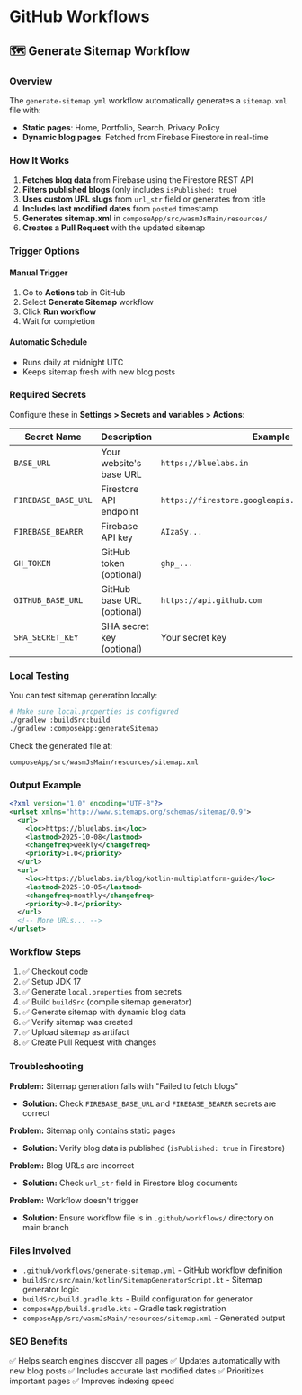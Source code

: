 # GitHub Workflows

## 🗺️ Generate Sitemap Workflow

### Overview
The `generate-sitemap.yml` workflow automatically generates a `sitemap.xml` file with:
- **Static pages**: Home, Portfolio, Search, Privacy Policy
- **Dynamic blog pages**: Fetched from Firebase Firestore in real-time

### How It Works

1. **Fetches blog data** from Firebase using the Firestore REST API
2. **Filters published blogs** (only includes `isPublished: true`)
3. **Uses custom URL slugs** from `url_str` field or generates from title
4. **Includes last modified dates** from `posted` timestamp
5. **Generates sitemap.xml** in `composeApp/src/wasmJsMain/resources/`
6. **Creates a Pull Request** with the updated sitemap

### Trigger Options

#### Manual Trigger
1. Go to **Actions** tab in GitHub
2. Select **Generate Sitemap** workflow
3. Click **Run workflow**
4. Wait for completion

#### Automatic Schedule
- Runs daily at midnight UTC
- Keeps sitemap fresh with new blog posts

### Required Secrets

Configure these in **Settings > Secrets and variables > Actions**:

| Secret Name | Description | Example |
|-------------|-------------|---------|
| `BASE_URL` | Your website's base URL | `https://bluelabs.in` |
| `FIREBASE_BASE_URL` | Firestore API endpoint | `https://firestore.googleapis.com/v1/projects/...` |
| `FIREBASE_BEARER` | Firebase API key | `AIzaSy...` |
| `GH_TOKEN` | GitHub token (optional) | `ghp_...` |
| `GITHUB_BASE_URL` | GitHub base URL (optional) | `https://api.github.com` |
| `SHA_SECRET_KEY` | SHA secret key (optional) | Your secret key |

### Local Testing

You can test sitemap generation locally:

```bash
# Make sure local.properties is configured
./gradlew :buildSrc:build
./gradlew :composeApp:generateSitemap
```

Check the generated file at:
```
composeApp/src/wasmJsMain/resources/sitemap.xml
```

### Output Example

```xml
<?xml version="1.0" encoding="UTF-8"?>
<urlset xmlns="http://www.sitemaps.org/schemas/sitemap/0.9">
  <url>
    <loc>https://bluelabs.in</loc>
    <lastmod>2025-10-08</lastmod>
    <changefreq>weekly</changefreq>
    <priority>1.0</priority>
  </url>
  <url>
    <loc>https://bluelabs.in/blog/kotlin-multiplatform-guide</loc>
    <lastmod>2025-10-05</lastmod>
    <changefreq>monthly</changefreq>
    <priority>0.8</priority>
  </url>
  <!-- More URLs... -->
</urlset>
```

### Workflow Steps

1. ✅ Checkout code
2. ✅ Setup JDK 17
3. ✅ Generate `local.properties` from secrets
4. ✅ Build `buildSrc` (compile sitemap generator)
5. ✅ Generate sitemap with dynamic blog data
6. ✅ Verify sitemap was created
7. ✅ Upload sitemap as artifact
8. ✅ Create Pull Request with changes

### Troubleshooting

**Problem:** Sitemap generation fails with "Failed to fetch blogs"
- **Solution:** Check `FIREBASE_BASE_URL` and `FIREBASE_BEARER` secrets are correct

**Problem:** Sitemap only contains static pages
- **Solution:** Verify blog data is published (`isPublished: true` in Firestore)

**Problem:** Blog URLs are incorrect
- **Solution:** Check `url_str` field in Firestore blog documents

**Problem:** Workflow doesn't trigger
- **Solution:** Ensure workflow file is in `.github/workflows/` directory on main branch

### Files Involved

- `.github/workflows/generate-sitemap.yml` - GitHub workflow definition
- `buildSrc/src/main/kotlin/SitemapGeneratorScript.kt` - Sitemap generator logic
- `buildSrc/build.gradle.kts` - Build configuration for generator
- `composeApp/build.gradle.kts` - Gradle task registration
- `composeApp/src/wasmJsMain/resources/sitemap.xml` - Generated output

### SEO Benefits

✅ Helps search engines discover all pages
✅ Updates automatically with new blog posts
✅ Includes accurate last modified dates
✅ Prioritizes important pages
✅ Improves indexing speed
